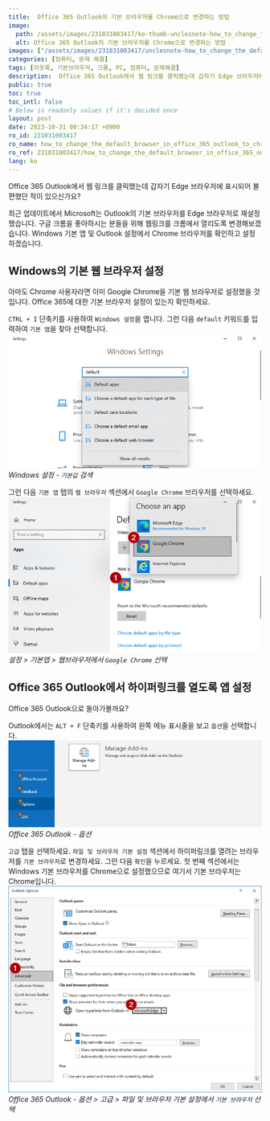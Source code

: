 ```yaml
---
title:  Office 365 Outlook의 기본 브라우저를 Chrome으로 변경하는 방법
image:
  path: /assets/images/231031003417/ko-thumb-unclesnote-how_to_change_the_default_browser_in_office_365_outlook_to_chrome.png
  alt: Office 365 Outlook의 기본 브라우저를 Chrome으로 변경하는 방법
images: ["/assets/images/231031003417/unclesnote-how_to_change_the_default_browser_in_office_365_outlook_to_chrome-windows_settings-search_default.png", "/assets/images/231031003417/unclesnote-how_to_change_the_default_browser_in_office_365_outlook_to_chrome-settings_default_apps_select_google_chrome_on_web_browser.png", "/assets/images/231031003417/unclesnote-how_to_change_the_default_browser_in_office_365_outlook_to_chrome-office_365_outlook-options.png", "/assets/images/231031003417/unclesnote-how_to_change_the_default_browser_in_office_365_outlook_to_chrome-office_365_outlook-options_advanced_select_default_browser_in_file_and_browser_preferences.png"]
categories: [컴퓨터, 문제 해결]
tags: [아웃룩, 기본브라우저, 크롬, PC, 컴퓨터, 문제해결]
description:  Office 365 Outlook에서 웹 링크를 클릭했는데 갑자기 Edge 브라우저에 표시되어 불편했던 적이 있으신가요? 최근 업데이트에서 Microsoft는 Outlook의 기본 브라우저를 Edge 브라우저로 재설정했습니다. 구글 크롬을 좋아하시는 분들을 위해 웹링크를 크롬에서
public: true
toc: true
toc_intl: false
# Below is readonly values if it's decided once
layout: post
date: 2023-10-31 00:34:17 +0900
ro_id: 231031003417
ro_name: how_to_change_the_default_browser_in_office_365_outlook_to_chrome
ro_ref: 231031003417/how_to_change_the_default_browser_in_office_365_outlook_to_chrome
lang: ko
---
```

Office 365 Outlook에서 웹 링크를 클릭했는데 갑자기 Edge 브라우저에 표시되어 불편했던 적이 있으신가요?  

최근 업데이트에서 Microsoft는 Outlook의 기본 브라우저를 Edge 브라우저로 재설정했습니다. 구글 크롬을 좋아하시는 분들을 위해 웹링크를 크롬에서 열리도록 변경해보겠습니다. Windows 기본 앱 및 Outlook 설정에서 Chrome 브라우저를 확인하고 설정하겠습니다.  
## Windows의 기본 웹 브라우저 설정
아마도 Chrome 사용자라면 이미 Google Chrome을 기본 웹 브라우저로 설정했을 것입니다. Office 365에 대한 기본 브라우저 설정이 있는지 확인하세요.  

`CTRL + I` 단축키를 사용하여 `Windows 설정`을 엽니다. 그런 다음 `default` 키워드를 입력하여 `기본 앱`을 찾아 선택합니다.  
![Windows 설정 - `기본값` 검색](/assets/images/231031003417/unclesnote-how_to_change_the_default_browser_in_office_365_outlook_to_chrome-windows_settings-search_default.png)
_Windows 설정 - `기본값` 검색_

그런 다음 `기본 앱` 탭의 `웹 브라우저` 섹션에서 `Google Chrome` 브라우저를 선택하세요.  
![설정 > 기본앱 > 웹브라우저에서 `Google Chrome` 선택](/assets/images/231031003417/unclesnote-how_to_change_the_default_browser_in_office_365_outlook_to_chrome-settings_default_apps_select_google_chrome_on_web_browser.png)
_설정 > 기본앱 > 웹브라우저에서 `Google Chrome` 선택_

## Office 365 Outlook에서 하이퍼링크를 열도록 앱 설정
Office 365 Outlook으로 돌아가볼까요?  

Outlook에서는 `ALT + F` 단축키를 사용하여 왼쪽 메뉴 표시줄을 보고 `옵션`을 선택합니다.  
![Office 365 Outlook - 옵션](/assets/images/231031003417/unclesnote-how_to_change_the_default_browser_in_office_365_outlook_to_chrome-office_365_outlook-options.png)
_Office 365 Outlook - 옵션_

`고급` 탭을 선택하세요. `파일 및 브라우저 기본 설정` 섹션에서 하이퍼링크를 열려는 브라우저를 `기본 브라우저`로 변경하세요. 그런 다음 `확인`을 누르세요. 첫 번째 섹션에서는 Windows 기본 브라우저를 Chrome으로 설정했으므로 여기서 기본 브라우저는 Chrome입니다.  
![Office 365 Outlook - 옵션 > 고급 > 파일 및 브라우저 기본 설정에서 `기본 브라우저` 선택](/assets/images/231031003417/unclesnote-how_to_change_the_default_browser_in_office_365_outlook_to_chrome-office_365_outlook-options_advanced_select_default_browser_in_file_and_browser_preferences.png)
_Office 365 Outlook - 옵션 > 고급 > 파일 및 브라우저 기본 설정에서 `기본 브라우저` 선택_

